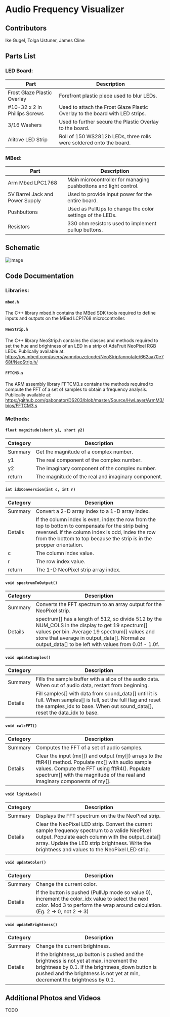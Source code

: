 # **Audio Frequency Visualizer**

## **Contributors**
Ike Gugel, Tolga Ustuner, James Cline

## **Parts List**
### **LED Board**:
| Part | Description |
| ----------- | ----------- |
| Frost Glaze Plastic Overlay | Forefront plastic piece used to blur LEDs. |
| #10-32 x 2 in Phillips Screws | Used to attach the Frost Glaze Plastic Overlay to the board with LED strips. |
| 3/16 Washers | Used to further secure the Plastic Overlay to the board. |
| Alitove LED Strip | Roll of 150 WS2812b LEDs, three rolls were soldered onto the board. |
### **MBed**: 
| Part | Description |
| ----------- | ----------- |
| Arm Mbed LPC1768 | Main microcontroller for managing pushbottons and light control. |
| 5V Barrel Jack and Power Supply | Used to provide input power for the entire board. |
| Pushbuttons | Used as PullUps to change the color settings of the LEDs. |
| Resistors | 330 ohm resistors used to implement pullup buttons. |

## **Schematic**
![image](https://drive.google.com/uc?export=view&id=<FILE_ID>)

## **Code Documentation**
### **Libraries**:
#### `mbed.h`
The C++ library mbed.h contains the MBed SDK tools required to define inputs and outputs on the MBed LCP1768 microcontroller.
#### `NeoStrip.h`
The C++ library NeoStrip.h contains the classes and methods required to set the hue and brightness of an LED in a strip of AdaFruit NeoPixel RGB LEDs. Publically available at: https://os.mbed.com/users/yanndouze/code/NeoStrip/annotate/662aa70e768f/NeoStrip.h/
#### `FFTCM3.s`
The ARM assembly library FFTCM3.s contains the methods required to compute the FFT of a set of samples to obtain a frequency analysis. Publically available at: https://github.com/gabonator/DS203/blob/master/Source/HwLayer/ArmM3/bios/FFTCM3.s
### **Methods**:
#### `float magnitude(short y1, short y2)`
| Category | Description |
| ----------- | ----------- |
| Summary | Get the magnitude of a complex number. |
| y1 | The real component of the complex number. |
| y2 | The imaginary component of the complex number. |
| return | The magnitude of the real and imaginary component. |
#### `int idxConversion(int c, int r)`
| Category | Description |
| ----------- | ----------- |
| Summary | Convert a 2-D array index to a 1-D array index. |
| Details | If the column index is even, index the row from the top to bottom to compensate for the strip being reversed. If the column index is odd, index the row from the bottom to top because the strip is in the propper orientation. |
| c | The column index value. |
| r | The row index value. |
| return | The 1-D NeoPixel strip array index. |
#### `void spectrumToOutput()`
| Category | Description |
| ----------- | ----------- |
| Summary | Converts the FFT spectrum to an array output for the NeoPixel strip. |
| Details | spectrum[] has a length of 512, so divide 512 by the NUM_COLS in the display to get 19 spectrum[] values per bin. Average 19 spectrum[] values and store that average in output_data[]. Normalize output_data[] to be left with values from 0.0f - 1.0f. |
#### `void updateSamples()`
| Category | Description |
| ----------- | ----------- |
| Summary | Fills the sample buffer with a slice of the audio data. When out of audio data, restart from beginning. |
| Details | Fill samples[] with data from sound_data[] until it is full. When samples[] is full, set the full flag and reset the samples_idx to base. When out sound_data[], reset the data_idx to base. |
#### `void calcFFT()`
| Category | Description |
| ----------- | ----------- |
| Summary | Computes the FFT of a set of audio samples. |
| Details | Clear the input (mx[]) and output (my[]) arrays to the fftR4() method. Populate mx[] with audio sample values. Compute the FFT using fftR4(). Populate spectrum[] with the magnitude of the real and imaginary components of my[]. |
#### `void lightLeds()`
| Category | Description |
| ----------- | ----------- |
| Summary | Displays the FFT spectrum on the the NeoPixel strip. |
| Details | Clear the NeoPixel LED strip. Convert the current sample frequency spectrum to a valide NeoPixel output. Populate each column with the output_data[] array. Update the LED strip brightness. Write the brightness and values to the NeoPixel LED strip. |
#### `void updateColor()`
| Category | Description |
| ----------- | ----------- |
| Summary | Change the current color. |
| Details | If the button is pushed (PullUp mode so value 0), increment the color_idx value to select the next color. Mod 3 to perform the wrap around calculation. (Eg. 2 -> 0, not 2 -> 3) |
#### `void updateBrightness()`
| Category | Description |
| ----------- | ----------- |
| Summary | Change the current brightness. |
| Details | If the brightness_up button is pushed and the brightness is not yet at max, increment the brightness by 0.1. If the brightness_down button is pushed and the brightness is not yet at min, decrement the brightness by 0.1. |

## **Additional Photos and Videos**
TODO
